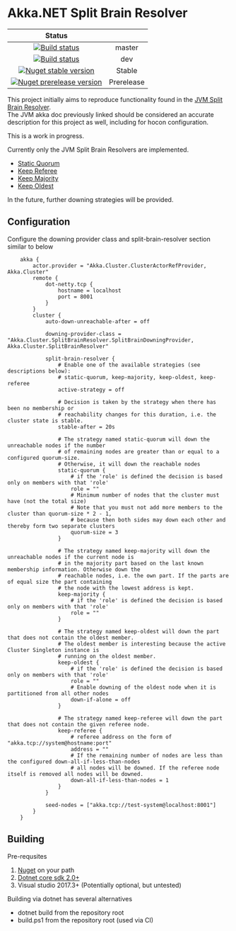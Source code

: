 # Akka.NET Split Brain Resolver
|Status||
|:--:|:--:| 
[![Build status](https://ci.appveyor.com/api/projects/status/ty8ftchtmfes58eu/branch/master?svg=true)](https://ci.appveyor.com/project/kennethito/akka-cluster-splitbrainresolver/branch/master) |master|
| [![Build status](https://ci.appveyor.com/api/projects/status/ty8ftchtmfes58eu/branch/dev?svg=true)](https://ci.appveyor.com/project/kennethito/akka-cluster-splitbrainresolver/branch/dev) |dev|
| [![Nuget stable version](https://img.shields.io/nuget/v/Akka.Cluster.SplitBrainResolver.svg)](https://www.nuget.org/packages/Akka.Cluster.SplitBrainResolver) |Stable|
| [![Nuget prerelease version](https://img.shields.io/nuget/vpre/Akka.Cluster.SplitBrainResolver.svg)](https://www.nuget.org/packages/Akka.Cluster.SplitBrainResolver) |Prerelease|

This project initially aims to reproduce functionality found in the [JVM Split Brain Resolver](https://developer.lightbend.com/docs/akka-commercial-addons/current/split-brain-resolver.html).  
The JVM akka doc previously linked should be considered an accurate description for this project as well, including for hocon configuration.

This is a work in progress. 

Currently only the JVM Split Brain Resolvers are implemented.

* [Static Quorum](https://developer.lightbend.com/docs/akka-commercial-addons/current/split-brain-resolver.html#static-quorum)
* [Keep Referee](https://developer.lightbend.com/docs/akka-commercial-addons/current/split-brain-resolver.html#keep-referee)
* [Keep Majority](https://developer.lightbend.com/docs/akka-commercial-addons/current/split-brain-resolver.html#keep-majority)
* [Keep Oldest](https://developer.lightbend.com/docs/akka-commercial-addons/current/split-brain-resolver.html#keep-oldest)

In the future, further downing strategies will be provided.

## Configuration

Configure the downing provider class and split-brain-resolver section similar to below

        akka {
            actor.provider = "Akka.Cluster.ClusterActorRefProvider, Akka.Cluster"
            remote {
                dot-netty.tcp {
                    hostname = localhost
                    port = 8001
                }
            }
            cluster {
                auto-down-unreachable-after = off

                downing-provider-class = "Akka.Cluster.SplitBrainResolver.SplitBrainDowningProvider, Akka.Cluster.SplitBrainResolver"

                split-brain-resolver {
                    # Enable one of the available strategies (see descriptions below):
                    # static-quorum, keep-majority, keep-oldest, keep-referee 
                    active-strategy = off
                    
                    # Decision is taken by the strategy when there has been no membership or
                    # reachability changes for this duration, i.e. the cluster state is stable.
                    stable-after = 20s

                    # The strategy named static-quorum will down the unreachable nodes if the number 
                    # of remaining nodes are greater than or equal to a configured quorum-size. 
                    # Otherwise, it will down the reachable nodes
                    static-quorum {
                        # if the 'role' is defined the decision is based only on members with that 'role'
                        role = ""
                        # Minimum number of nodes that the cluster must have (not the total size)
                        # Note that you must not add more members to the cluster than quorum-size * 2 - 1, 
                        # because then both sides may down each other and thereby form two separate clusters
                        quorum-size = 3
                    }

                    # The strategy named keep-majority will down the unreachable nodes if the current node is 
                    # in the majority part based on the last known membership information. Otherwise down the 
                    # reachable nodes, i.e. the own part. If the parts are of equal size the part containing 
                    # the node with the lowest address is kept.
                    keep-majority {
                        # if the 'role' is defined the decision is based only on members with that 'role'
                        role = ""
                    }

                    # The strategy named keep-oldest will down the part that does not contain the oldest member. 
                    # The oldest member is interesting because the active Cluster Singleton instance is 
                    # running on the oldest member.
                    keep-oldest {
                        # if the 'role' is defined the decision is based only on members with that 'role'
                        role = ""
                        # Enable downing of the oldest node when it is partitioned from all other nodes
                        down-if-alone = off
                    }

                    # The strategy named keep-referee will down the part that does not contain the given referee node.
                    keep-referee {
                        # referee address on the form of "akka.tcp://system@hostname:port"
                        address = ""
                        # If the remaining number of nodes are less than the configured down-all-if-less-than-nodes 
                        # all nodes will be downed. If the referee node itself is removed all nodes will be downed.
                        down-all-if-less-than-nodes = 1
                    }
                }

                seed-nodes = ["akka.tcp://test-system@localhost:8001"]
            }
        }

## Building

Pre-requsites

1. [Nuget](https://docs.microsoft.com/en-us/nuget/guides/install-nuget) on your path
2. [Dotnet core sdk 2.0+](https://www.microsoft.com/net/core#windowscmd)
3. Visual studio 2017.3+ (Potentially optional, but untested)

Building via dotnet has several alternatives

* dotnet build from the repository root
* build.ps1 from the repository root (used via CI)